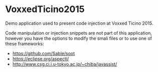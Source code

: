 # VoxxedTicino2015
Demo application used to present code injection at Voxxed Ticino 2015.

Code manipulation or injection snippets are not part of this application, however you have the options to modify the smali files or to use one of these frameworks:
- https://github.com/Sable/soot
- https://eclipse.org/aspectj/
- http://www.csg.ci.i.u-tokyo.ac.jp/~chiba/javassist/
